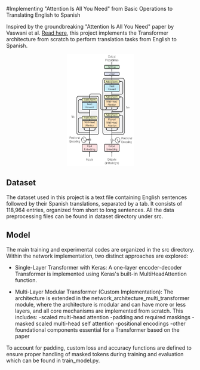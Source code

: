 #Implementing "Attention Is All You Need" from Basic Operations to Translating English to Spanish

Inspired by the groundbreaking "Attention Is All You Need" paper by Vaswani et al.  [Read here](https://papers.nips.cc/paper_files/paper/2017/hash/3f5ee243547dee91fbd053c1c4a845aa-Abstract.html), this project implements the Transformer architecture from scratch to perform translation tasks from English to Spanish.

<div align="center">
  <img src="src/visualization/Transformer_Architecture.png" alt="Transformer_Architecture" width="180" height="300">
</div>


## Dataset
The dataset used in this project is a text file containing English sentences followed by their Spanish translations, separated by a tab. It consists of 118,964 entries, organized from short to long sentences. All the data preprocessing files can be found in dataset directory under src.

## Model
The main training and experimental codes are organized in the src directory. Within the network implementation, two distinct approaches are explored:

* Single-Layer Transformer with Keras:
A one-layer encoder-decoder Transformer is implemented using Keras's built-in MultiHeadAttention function.

* Multi-Layer Modular Transformer (Custom Implementation):
The architecture is extended in the network_architecture_multi_transformer module, where the architecture is modular and can have more or less layers, and all core mechanisms are implemented from scratch. This includes:
  -scaled multi-head attention
  -padding and required maskings
  -masked scaled multi-head self attention
  -positional encodings
  -other foundational components essential for a Transformer based on the paper

To account for padding, custom loss and accuracy functions are defined to ensure proper handling of masked tokens during training and evaluation which can be found in train_model.py.